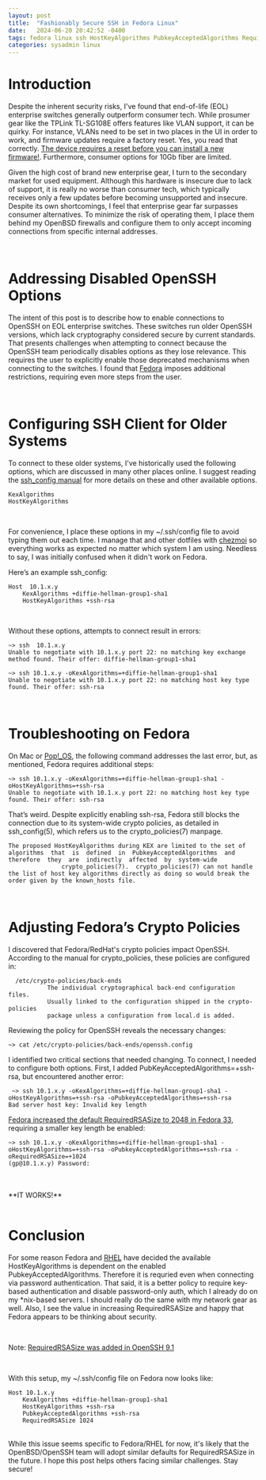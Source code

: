 ```yaml
---
layout: post
title:  "Fashionably Secure SSH in Fedora Linux"
date:   2024-06-20 20:42:52 -0400
tags: fedora linux ssh HostKeyAlgorithms PubkeyAcceptedAlgorithms RequiredRSASize ssh_config crypto-policies
categories: sysadmin linux
---
```

# Introduction
Despite the inherent security risks, I've found that end-of-life (EOL) enterprise switches generally outperform consumer tech. While prosumer gear like the TPLink TL-SG108E offers features like VLAN support, it can be quirky. For instance, VLANs need to be set in two places in the UI in order to work, and firmware updates require a factory reset. Yes, you read that correctly. [The device requires a reset before you can install a new firmware!](https://community.tp-link.com/en/business/forum/topic/513008). Furthermore, consumer options for 10Gb fiber are limited.

Given the high cost of brand new enterprise gear, I turn to the secondary market for used equipment. Although this hardware is insecure due to lack of support, it is really  no worse than consumer tech, which typically receives only a few updates before becoming unsupported and insecure. Despite its own shortcomings, I feel that enterprise gear far surpasses consumer alternatives. To minimize the risk of operating them, I place them behind my OpenBSD firewalls and configure them to only accept incoming connections from specific internal addresses. 

<br>

# Addressing Disabled OpenSSH Options
The intent of this post is to describe how to enable connections to OpenSSH on EOL enterprise switches. These switches run older OpenSSH versions, which lack cryptography considered secure by current standards. That presents challenges when attempting to connect because the OpenSSH team periodically disables options as they lose relevance. This requires the user to explicitly enable those deprecated mechanisms when connecting to the switches. I found that [Fedora](https://fedoraproject.org/) imposes additional restrictions, requiring even more steps from the user.

<br>

# Configuring SSH Client for Older Systems
To connect to these older systems, I've historically used the following options, which are discussed in many other places online. I suggest reading the [ssh_config manual](https://man.openbsd.org/ssh_config) for more details on these and other available options.
```
KexAlgorithms
HostKeyAlgorithms
```
<br>

For convenience, I place these options in my ~/.ssh/config file to avoid typing them out each time. I manage that and other dotfiles with [chezmoi](https://www.chezmoi.io/) so everything works as expected no matter which system I am using. Needless to say, I was initially confused when it didn't work on Fedora. 

Here’s an example ssh_config:

```
Host  10.1.x.y
    KexAlgorithms +diffie-hellman-group1-sha1
    HostKeyAlgorithms +ssh-rsa
```

<br>

Without these options, attempts to connect result in errors:
```
~> ssh  10.1.x.y
Unable to negotiate with 10.1.x.y port 22: no matching key exchange method found. Their offer: diffie-hellman-group1-sha1
```

```
~> ssh 10.1.x.y -oKexAlgorithms=+diffie-hellman-group1-sha1
Unable to negotiate with 10.1.x.y port 22: no matching host key type found. Their offer: ssh-rsa
```

<br>

# Troubleshooting on Fedora
On Mac or [Pop!_OS](https://pop.system76.com/), the following command addresses the last error, but, as mentioned, Fedora requires additional steps:

```
~> ssh 10.1.x.y -oKexAlgorithms=+diffie-hellman-group1-sha1 -oHostKeyAlgorithms=+ssh-rsa
Unable to negotiate with 10.1.x.y port 22: no matching host key type found. Their offer: ssh-rsa
```

That’s weird. Despite explicitly enabling ssh-rsa, Fedora still blocks the connection due to its system-wide crypto policies, as detailed in ssh_config(5), which refers us to the crypto_policies(7) manpage.

```
The proposed HostKeyAlgorithms during KEX are limited to the set of algorithms  that  is  defined  in  PubkeyAcceptedAlgorithms  and  therefore  they  are  indirectly  affected  by  system-wide
               crypto_policies(7).  crypto_policies(7) can not handle the list of host key algorithms directly as doing so would break the order given by the known_hosts file.
```
<br>

# Adjusting Fedora’s Crypto Policies
I discovered that Fedora/RedHat's crypto policies impact OpenSSH. According to the manual for crypto_policies, these policies are configured in:

```
  /etc/crypto-policies/back-ends
           The individual cryptographical back-end configuration files.
           Usually linked to the configuration shipped in the crypto-policies
           package unless a configuration from local.d is added.
```

Reviewing the policy for OpenSSH reveals the necessary changes:
```
~> cat /etc/crypto-policies/back-ends/openssh.config
```

I identified two critical sections that needed changing. To connect, I needed to configure both options. First, I added PubKeyAcceptedAlgorithms=+ssh-rsa, but encountered another error:
```
 ~> ssh 10.1.x.y -oKexAlgorithms=+diffie-hellman-group1-sha1 -oHostKeyAlgorithms=+ssh-rsa -oPubkeyAcceptedAlgorithms=+ssh-rsa
Bad server host key: Invalid key length
```

[Fedora increased the default RequiredRSASize to 2048 in Fedora 33](https://fedoraproject.org/wiki/Changes/StrongCryptoSettings2), requiring a smaller key length be enabled:
```
~> ssh 10.1.x.y -oKexAlgorithms=+diffie-hellman-group1-sha1 -oHostKeyAlgorithms=+ssh-rsa -oPubkeyAcceptedAlgorithms=+ssh-rsa -oRequiredRSASize=+1024
(gp@10.1.x.y) Password:
```
<br>
<br>
**IT WORKS!**
<br>
<br>

# Conclusion
For some reason Fedora and [RHEL](https://www.redhat.com/en/technologies/linux-platforms/enterprise-linux) have decided the available HostKeyAlgorithms is dependent on the enabled PubkeyAcceptedAlgorithms. Therefore it is requried even when connecting via password authentication. That said, it is a better policy to require key-based authentication and disable password-only auth, which I already do on my *nix-based servers. I should really do the same with my network gear as well. Also, I see the value in increasing RequiredRSASize and happy that Fedora appears to be thinking about security.  

<br>

Note: [RequiredRSASize was added in OpenSSH 9.1](https://undeadly.org/cgi?action=article;sid=20220930130101)

<br>

With this setup, my ~/.ssh/config file on Fedora now looks like:

```
Host 10.1.x.y
    KexAlgorithms +diffie-hellman-group1-sha1
    HostKeyAlgorithms +ssh-rsa
    PubkeyAcceptedAlgorithms +ssh-rsa
    RequiredRSASize 1024
```
<br>
While this issue seems specific to Fedora/RHEL for now, it's likely that the OpenBSD/OpenSSH team will adopt similar defaults for RequiredRSASize in the future. I hope this post helps others facing similar challenges. Stay secure!




[jekyll-docs]: https://jekyllrb.com/docs/home
[jekyll-gh]:   https://github.com/jekyll/jekyll
[jekyll-talk]: https://talk.jekyllrb.com/
